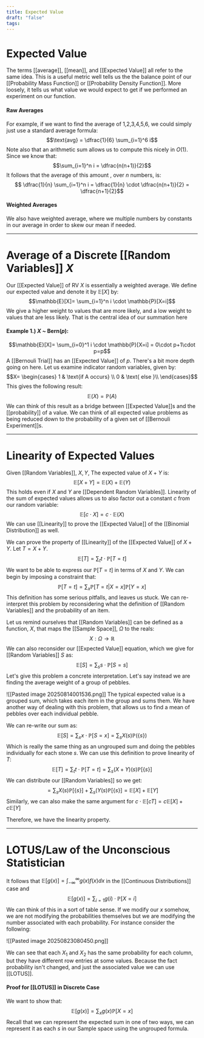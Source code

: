 ```yaml
---
title: Expected Value
draft: "false"
tags:
---
```

# Expected Value
The terms [[average]], [[mean]], and [[Expected Value]] all refer to the same idea. This is a useful metric well tells us the the balance point of our [[Probability Mass Function]] or [[Probability Density Function]]. More loosely, it tells us what value we would expect to get if we performed an experiment on our function. 
#### Raw Averages 
For example, if we want to find the average of 1,2,3,4,5,6, we could simply just use a standard average formula:
$$\text{avg} = \dfrac{1}{6} \sum_{i=1}^6 i$$
Note also that an arithmetic sum allows us to compute this nicely in $O(1)$. Since we know that:
$$\sum_{i=1}^n i = \dfrac{n(n+1)}{2}$$
It follows that the average of this amount , over $n$ numbers, is:
$$ \dfrac{1}{n} \sum_{i=1}^n i = \dfrac{1}{n} \cdot \dfrac{n(n+1)}{2} =  \dfrac{n+1}{2}$$
#### Weighted Averages 
We also have weighted average, where we multiple numbers by constants in our average in order to skew our mean if needed. 

---
# Average of a Discrete [[Random Variables]] $X$
Our [[Expected Value]] of RV $X$ is essentially a weighted average. We define our expected value and denote it by $\mathbb{E}[X]$  by:
$$\mathbb{E}[X]= \sum_{i=1}^n i \cdot \mathbb{P}[X=i]$$We give a higher weight to values that are more likely, and a low weight to values that are less likely. That is the central idea of our summation here 

#### Example 1.) $X$ ~ $\text{Bern}(p)$:
$$\mathbb{E}[X]= \sum_{i=0}^1 i \cdot \mathbb{P}[X=i] = 0\cdot p+1\cdot p=p$$
A [[Bernouli Trial]] has an [[Expected Value]] of $p$. There's a bit more depth going on here. Let us examine indicator random variables, given by:
$$X= \begin{cases}
 1 & \text{if A occurs}  \\
  0 & \text{ else }\\
\end{cases}$$This gives the following result:
$$\mathbb{E}(X) = \mathbb{P}(A)$$We can think of this result as a bridge between [[Expected Value]]s and the [[probability]] of a value. We can think of all expected value problems as being reduced down to the probability of a given set of [[Bernouli Experiment]]s. 

---
# Linearity of Expected Values 
Given [[Random Variables]], $X,Y$, The expected value of $X+Y$ is:
$$\mathbb{E}[X+Y]=\mathbb{E}(X)+\mathbb{E}(Y)$$
This holds even if $X$ and $Y$ are [[Dependent Random Variables]]. Linearity of the sum of expected values allows us to also factor out a constant $c$ from our random variable:
$$\mathbb{E}[c \cdot X]=c \cdot \mathbb{E}(X)$$
We can use [[Linearity]] to prove the [[Expected Value]] of the [[Binomial Distribution]] as well. 

We can prove the property of [[Linearity]] of the [[Expected Value]] of $X+Y$. Let $T=X+Y$. 
$$\mathbb{E}[T]=\sum_{t}t\cdot\mathbb{P}[T=t]$$We want to be able to express our $\mathbb{P}[T=t]$ in terms of $X$ and $Y$. We can begin by imposing a constraint that:
$$\mathbb{P}[T=t]=\sum_{x}\mathbb{P}[T=t|X=x]\mathbb{P}[Y=x]$$
This definition has some serious pitfalls, and leaves us stuck. We can re-interpret this problem by reconsidering what the definition of [[Random Variables]] and the probability of an item. 

Let us remind ourselves that [[Random Variables]] can be defined as a function, $X$, that maps the [[Sample Space]], $\Omega$ to the reals:
$$X:\Omega \to \mathbb{R}$$
We can also reconsider our [[Expected Value]] equation, which we give for [[Random Variables]] $S$ as:
$$\mathbb{E}[S]=\sum_{s}s\cdot\mathbb{P}[S=s]$$
Let's give this problem a concrete interpretation. Let's say instead we are finding the average weight of a group of pebbles.

![[Pasted image 20250814001536.png]]
The typical expected value is a grouped sum, which takes each item in the group and sums them. We have another way of dealing with this problem, that allows us to find a mean of pebbles over each individual pebble. 

We can re-write our sum as:
$$\mathbb{E}[S]=\sum_{x}x\cdot\mathbb{P}[S=x]= \sum_{s}X(s) \mathbb{P}(\{ s \})$$
Which is really the same thing as an ungrouped sum and doing the pebbles individually for each stone $s$. We can use this definition to prove linearity of $T$:
$$\mathbb{E}[T]=\sum_{t}t\cdot\mathbb{P}[T=t]=\sum_{s}(X+Y)(s) \mathbb{P}[\{ s \}] $$
We can distribute our [[Random Variables]] so we get:
$$=\sum_{s}X(s) \mathbb{P}[\{ s \}]+\sum_{s}(Y(s) \mathbb{P}[\{ s \}] = \mathbb{E}[X]+\mathbb{E}[Y]$$
Similarly, we can also make the same argument for $c\cdot \mathbb{E}[cT]=c\mathbb{E}[X]+c\mathbb{E}[Y]$

Therefore, we have the linearity property. 

---
# LOTUS/Law of the Unconscious Statistician 
It follows that $\mathbb{E}[g(x)]= \int_{-\infty}^\infty g(x) f(x) dx$ in the [[Continuous Distributions]] case and $$\mathbb{E}[g(x)]= \sum_{i=1}g(i) \cdot  \mathbb{P}[X=i]$$
We can think of this in a sort of table sense. If we modify our $x$ somehow, we are not modifying the probabilities themselves but we are modifying the number associated with each probability. For instance consider the following:

![[Pasted image 20250823080450.png]]

We can see that each $X_{1}$ and $X_{2}$ has the same probability for each column, but they have different row entries at some values. Because the fact probability isn't changed, and just the associated value we can use [[LOTUS]]. 

#### Proof for [[LOTUS]] in Discrete Case 
We want to show that:
$$\mathbb{E}[g(x)] = \sum_{x} g(x) \mathbb{P}[X=x]$$
Recall that we can represent the expected sum in one of two ways, we can represent it as each $s$ in our Sample space using the ungrouped formula. 